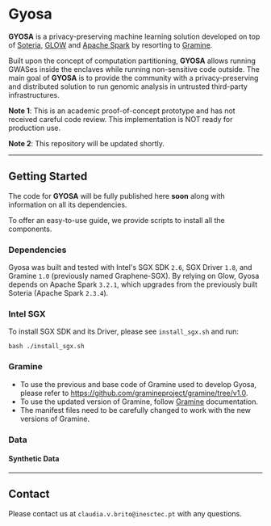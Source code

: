 # Gyosa

**GYOSA** is a privacy-preserving machine learning solution developed on top of [Soteria](https://github.com/claudiavmbrito/Soteria), [GLOW](https://github.com/projectglow/glow) and [Apache Spark](https://github.com/apache/spark) by resorting to [Gramine](https://github.com/gramineproject/gramine).

Built upon the concept of computation partitioning, **GYOSA** allows running GWASes inside the enclaves while running non-sensitive code outside. 
The main goal of **GYOSA** is to provide the community with a privacy-preserving and distributed solution to run genomic analysis in untrusted third-party infrastructures. 

**Note 1**: This is an academic proof-of-concept prototype and has not received careful code review. This implementation is NOT ready for production use.

**Note 2**: This repository will be updated shortly. 

___
## Getting Started

The code for **GYOSA** will be fully published here **soon** along with information on all its dependencies.

To offer an easy-to-use guide, we provide scripts to install all the components. 

### Dependencies

Gyosa was built and tested with Intel's SGX SDK `2.6`, SGX Driver `1.8`, and Gramine `1.0` (previously named Graphene-SGX).
By relying on Glow, Gyosa depends on Apache Spark `3.2.1`, which upgrades from the previously built Soteria (Apache Spark `2.3.4`). 

### Intel SGX

To install SGX SDK and its Driver, please see `install_sgx.sh` and run:

```
bash ./install_sgx.sh
```

### Gramine 

- To use the previous and base code of Gramine used to develop Gyosa, please refer to https://github.com/gramineproject/gramine/tree/v1.0.
- To use the updated version of Gramine, follow [Gramine](https://github.com/gramineproject/gramine) documentation. 
- The manifest files need to be carefully changed to work with the new versions of Gramine. 


### Data

#### Synthetic Data
___
## Contact

Please contact us at `claudia.v.brito@inesctec.pt` with any questions.

